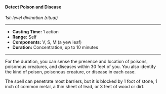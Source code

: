 #### Detect Poison and Disease
*1st-level divination (ritual)*
___
- **Casting Time:** 1 action
- **Range:** Self
- **Components:** V, S, M (a yew leaf)
- **Duration:** Concentration, up to 10 minutes
___
For the duration, you can sense the presence and location of poisons, poisonous creatures, and diseases within 30 feet of you. You also identify the kind of poison, poisonous creature, or disease in each case.

The spell can penetrate most barriers, but it is blocked by 1 foot of stone, 1 inch of common metal, a thin sheet of lead, or 3 feet of wood or dirt.